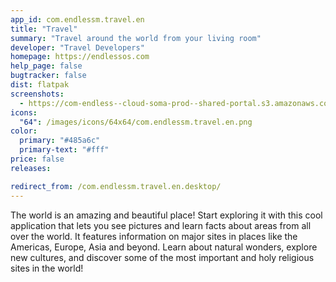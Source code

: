 ```yaml
---
app_id: com.endlessm.travel.en
title: "Travel"
summary: "Travel around the world from your living room"
developer: "Travel Developers"
homepage: https://endlessos.com
help_page: false
bugtracker: false
dist: flatpak
screenshots:
  - https://com-endless--cloud-soma-prod--shared-portal.s3.amazonaws.com/apps.305.screenshots.2bd2e4d3-0f44-4081-a833-383ff9840f9a_201810232152485555.png
icons:
  "64": /images/icons/64x64/com.endlessm.travel.en.png
color:
  primary: "#485a6c"
  primary-text: "#fff"
price: false
releases:

redirect_from: /com.endlessm.travel.en.desktop/
---
```


<p>The world is an amazing and beautiful place! Start exploring it with this cool application that lets you see pictures and learn facts about areas from all over the world. It features information on major sites in places like the Americas, Europe, Asia and beyond. Learn about natural wonders, explore new cultures, and discover some of the most important and holy religious sites in the world!</p>